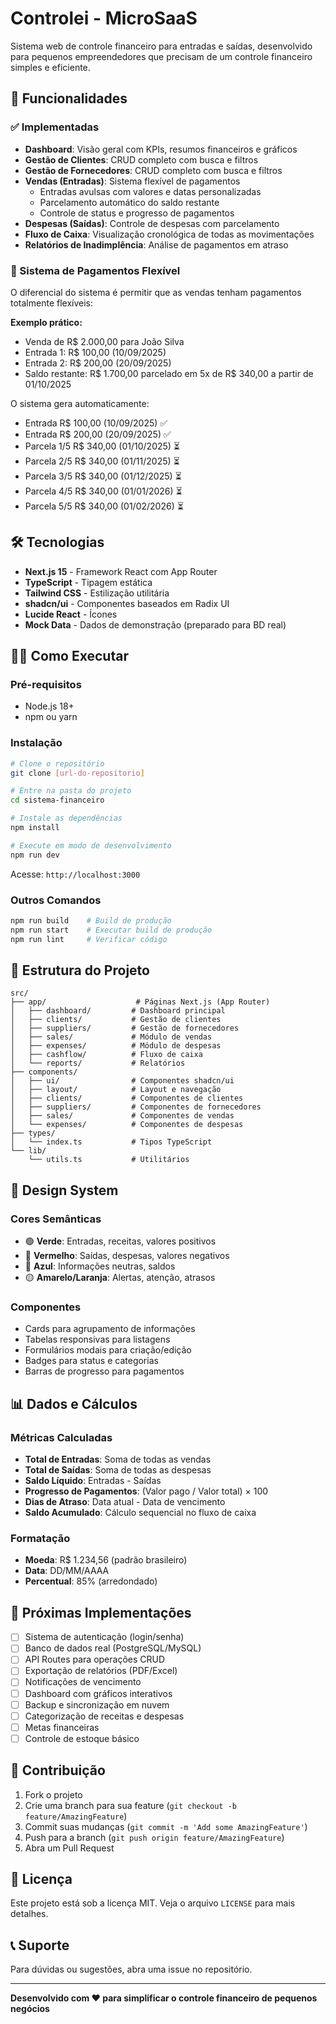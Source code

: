 # Controlei - MicroSaaS

Sistema web de controle financeiro para entradas e saídas, desenvolvido para pequenos empreendedores que precisam de um controle financeiro simples e eficiente.

## 🚀 Funcionalidades

### ✅ Implementadas
- **Dashboard**: Visão geral com KPIs, resumos financeiros e gráficos
- **Gestão de Clientes**: CRUD completo com busca e filtros
- **Gestão de Fornecedores**: CRUD completo com busca e filtros
- **Vendas (Entradas)**: Sistema flexível de pagamentos
  - Entradas avulsas com valores e datas personalizadas
  - Parcelamento automático do saldo restante
  - Controle de status e progresso de pagamentos
- **Despesas (Saídas)**: Controle de despesas com parcelamento
- **Fluxo de Caixa**: Visualização cronológica de todas as movimentações
- **Relatórios de Inadimplência**: Análise de pagamentos em atraso

### 🔄 Sistema de Pagamentos Flexível
O diferencial do sistema é permitir que as vendas tenham pagamentos totalmente flexíveis:

**Exemplo prático:**
- Venda de R$ 2.000,00 para João Silva
- Entrada 1: R$ 100,00 (10/09/2025)
- Entrada 2: R$ 200,00 (20/09/2025)
- Saldo restante: R$ 1.700,00 parcelado em 5x de R$ 340,00 a partir de 01/10/2025

O sistema gera automaticamente:
- Entrada R$ 100,00 (10/09/2025) ✅
- Entrada R$ 200,00 (20/09/2025) ✅
- Parcela 1/5 R$ 340,00 (01/10/2025) ⏳
- Parcela 2/5 R$ 340,00 (01/11/2025) ⏳
- Parcela 3/5 R$ 340,00 (01/12/2025) ⏳
- Parcela 4/5 R$ 340,00 (01/01/2026) ⏳
- Parcela 5/5 R$ 340,00 (01/02/2026) ⏳

## 🛠 Tecnologias

- **Next.js 15** - Framework React com App Router
- **TypeScript** - Tipagem estática
- **Tailwind CSS** - Estilização utilitária
- **shadcn/ui** - Componentes baseados em Radix UI
- **Lucide React** - Ícones
- **Mock Data** - Dados de demonstração (preparado para BD real)

## 🏃‍♂️ Como Executar

### Pré-requisitos
- Node.js 18+ 
- npm ou yarn

### Instalação
```bash
# Clone o repositório
git clone [url-do-repositorio]

# Entre na pasta do projeto
cd sistema-financeiro

# Instale as dependências
npm install

# Execute em modo de desenvolvimento
npm run dev
```

Acesse: `http://localhost:3000`

### Outros Comandos
```bash
npm run build    # Build de produção
npm run start    # Executar build de produção
npm run lint     # Verificar código
```

## 📁 Estrutura do Projeto

```
src/
├── app/                    # Páginas Next.js (App Router)
│   ├── dashboard/         # Dashboard principal
│   ├── clients/           # Gestão de clientes
│   ├── suppliers/         # Gestão de fornecedores
│   ├── sales/             # Módulo de vendas
│   ├── expenses/          # Módulo de despesas
│   ├── cashflow/          # Fluxo de caixa
│   └── reports/           # Relatórios
├── components/
│   ├── ui/                # Componentes shadcn/ui
│   ├── layout/            # Layout e navegação
│   ├── clients/           # Componentes de clientes
│   ├── suppliers/         # Componentes de fornecedores
│   ├── sales/             # Componentes de vendas
│   └── expenses/          # Componentes de despesas
├── types/
│   └── index.ts           # Tipos TypeScript
└── lib/
    └── utils.ts           # Utilitários
```

## 🎨 Design System

### Cores Semânticas
- 🟢 **Verde**: Entradas, receitas, valores positivos
- 🔴 **Vermelho**: Saídas, despesas, valores negativos  
- 🔵 **Azul**: Informações neutras, saldos
- 🟡 **Amarelo/Laranja**: Alertas, atenção, atrasos

### Componentes
- Cards para agrupamento de informações
- Tabelas responsivas para listagens
- Formulários modais para criação/edição
- Badges para status e categorias
- Barras de progresso para pagamentos

## 📊 Dados e Cálculos

### Métricas Calculadas
- **Total de Entradas**: Soma de todas as vendas
- **Total de Saídas**: Soma de todas as despesas
- **Saldo Líquido**: Entradas - Saídas
- **Progresso de Pagamentos**: (Valor pago / Valor total) × 100
- **Dias de Atraso**: Data atual - Data de vencimento
- **Saldo Acumulado**: Cálculo sequencial no fluxo de caixa

### Formatação
- **Moeda**: R$ 1.234,56 (padrão brasileiro)
- **Data**: DD/MM/AAAA
- **Percentual**: 85% (arredondado)

## 🔮 Próximas Implementações

- [ ] Sistema de autenticação (login/senha)
- [ ] Banco de dados real (PostgreSQL/MySQL)
- [ ] API Routes para operações CRUD
- [ ] Exportação de relatórios (PDF/Excel)
- [ ] Notificações de vencimento
- [ ] Dashboard com gráficos interativos
- [ ] Backup e sincronização em nuvem
- [ ] Categorização de receitas e despesas
- [ ] Metas financeiras
- [ ] Controle de estoque básico

## 🤝 Contribuição

1. Fork o projeto
2. Crie uma branch para sua feature (`git checkout -b feature/AmazingFeature`)
3. Commit suas mudanças (`git commit -m 'Add some AmazingFeature'`)
4. Push para a branch (`git push origin feature/AmazingFeature`)
5. Abra um Pull Request

## 📝 Licença

Este projeto está sob a licença MIT. Veja o arquivo `LICENSE` para mais detalhes.

## 📞 Suporte

Para dúvidas ou sugestões, abra uma issue no repositório.

---

**Desenvolvido com ❤️ para simplificar o controle financeiro de pequenos negócios**